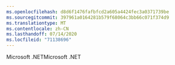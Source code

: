 ```yaml
---
ms.openlocfilehash: d8d6f1476fafbfcd2a605a4424fec3a0371739be
ms.sourcegitcommit: 397961a0164281b579f68064c3bb66c071f374d9
ms.translationtype: MT
ms.contentlocale: zh-CN
ms.lasthandoff: 07/14/2020
ms.locfileid: "71138696"
---
```

<span data-ttu-id="3fafd-101">Microsoft .NET</span><span class="sxs-lookup"><span data-stu-id="3fafd-101">Microsoft .NET</span></span>